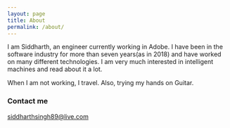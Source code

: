 ```yaml
---
layout: page
title: About
permalink: /about/
---
```


I am Siddharth, an engineer currently working in Adobe.  I have been in the software industry for more than seven years(as in 2018) and have worked on many different technologies. I am very much interested in intelligent machines and read about it a lot.

When I am not working, I travel. Also, trying my hands on Guitar.

### Contact me

[siddharthsingh89@live.com](mailto:siddharthsingh89@live.com)
